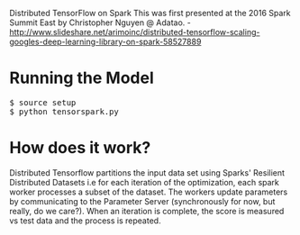 Distributed TensorFlow on Spark
This was first presented at the 2016 Spark Summit East by Christopher Nguyen @ Adatao.
     - http://www.slideshare.net/arimoinc/distributed-tensorflow-scaling-googles-deep-learning-library-on-spark-58527889

# Running the Model
<pre>
$ source setup
$ python tensorspark.py
</pre>

# How does it work?
Distributed Tensorflow partitions the input data set using Sparks' Resilient Distributed Datasets i.e  for each iteration of the optimization, each spark worker processes a subset of the dataset. The workers update parameters by communicating to the Parameter Server (synchronously for now, but really, do we care?). When an iteration is complete, the score is measured vs test data and the process is repeated. 

